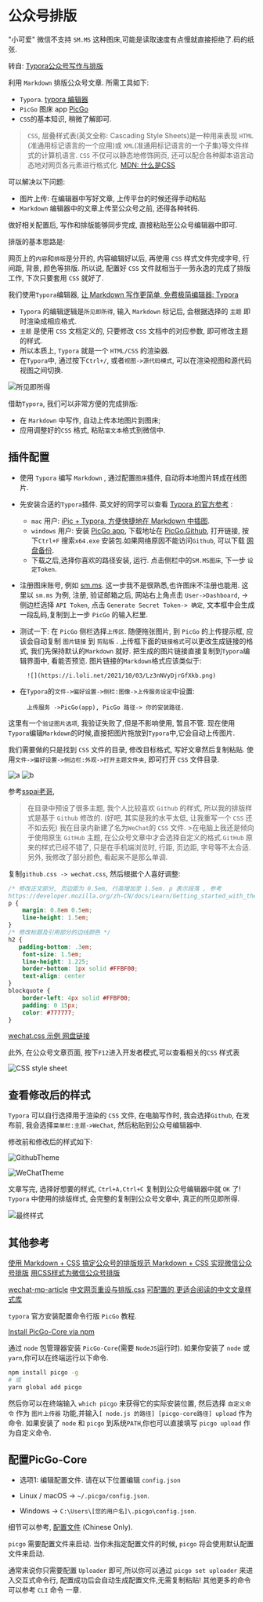 # 公众号排版

"小可爱" 微信不支持 `SM.MS` 这种图床,可能是读取速度有点慢就直接拒绝了.码的纸张.

转自: [Typora公众号写作与排版 ](https://sspai.com/post/40524#!)

利用 `Markdown` 排版公众号文章. 所需工具如下:

+ `Typora`. [typora 编辑器](https://www.typora.io/)
+ `PicGo` 图床 app [ PicGo](https://picgo.github.io/PicGo-Doc/zh/guide/)
+ `CSS`的基本知识, 稍微了解即可.

>`CSS`, 层叠样式表(英文全称: Cascading Style Sheets)是一种用来表现 `HTML` (准通用标记语言的一个应用)或 `XML`(准通用标记语言的一个子集)等文件样式的计算机语言.
>`CSS` 不仅可以静态地修饰网页, 还可以配合各种脚本语言动态地对网页各元素进行格式化. [MDN: 什么是CSS](https://developer.mozilla.org/zh-CN/docs/Learn/CSS/First_steps/What_is_CSS)

可以解决以下问题:

+ 图片上传: 在编辑器中写好文章, 上传平台的时候还得手动粘贴
+ `Markdown` 编辑器中的文章上传至公众号之前, 还得各种转码.

做好相关配置后, 写作和排版能够同步完成, 直接粘贴至公众号编辑器中即可.

排版的基本思路是:

网页上的`内容`和`排版`是分开的, 内容编辑好以后, 再使用 `CSS` 样式文件完成字号, 行间距, 背景, 颜色等排版.
所以说, 配置好 `CSS` 文件就相当于一劳永逸的完成了排版工作, 下次只要套用 `CSS` 就好了.

我们使用`Typora`编辑器, [让 Markdown 写作更简单, 免费极简编辑器: Typora](https://sspai.com/post/30292)

+ `Typora` 的编辑逻辑是`所见即所得`, 输入 `Markdown` 标记后, 会根据选择的 `主题` 即时渲染成相应格式.
+ `主题` 是使用 `CSS` 文档定义的, 只要修改 `CSS` 文档中的对应参数, 即可修改主题的样式.
+ 所以本质上, `Typora` 就是一个 `HTML/CSS` 的渲染器.
+ 在`Typora`中, 通过按下`Ctrl+/`, 或者`视图->源代码模式`, 可以在渲染视图和源代码视图之间切换.

![所见即所得](https://cdn.sspai.com/2017/08/20/882f2dc69f0223330d31a09a64313c0e.gif)

借助`Typora`, 我们可以非常方便的完成排版:

+ 在 `Markdown` 中写作, 自动上传本地图片到图床;
+ 应用调整好的`CSS` 格式, 粘贴`富文本`格式到微信中.

## 插件配置

+ 使用 `Typora` 编写 `Markdown` , 通过配置`图床`插件, 自动将本地图片转成在线图片.
+ 先安装合适的`Typora`插件.  英文好的同学可以查看 [Typora 的官方参考](https://support.typora.io/Upload-Image/#configuration) :
    + `mac` 用户: [iPic + Typora, 方便快捷地在 Markdown 中插图](https://sspai.com/post/36275).
    + `windows` 用户: 安装 [PicGo app](https://picgo.github.io/PicGo-Doc/zh/guide/), 下载地址在 [PicGo.Github](https://github.com/Molunerfinn/PicGo/releases), 打开链接, 按下`Ctrl+F` 搜索`x64.exe` 安装包.如果网络原因不能访问`Github`, 可以下载 [网盘备份](https://www.aliyundrive.com/s/kSzsKeQRHB5).
    + 下载之后,选择你喜欢的路径安装, 运行. 点击侧栏中的`SM.MS图床`, 下一步 `设定Token`.
+ 注册图床账号, 例如 [sm.ms](https://sm.ms/). 这一步我不是很熟悉,也许图床不注册也能用.
这里以 `sm.ms` 为例, 注册, 验证邮箱之后, 网站右上角点击 `User->Dashboard`, -> 侧边栏选择 `API Token`, 点击 `Generate Secret Token-> 确定`, 文本框中会生成一段乱码,复制到上一步 `PicGo` 的输入栏里.
+ 测试一下: 在 `PicGo` 侧栏选择`上传区`. 随便拖张图片, 到 `PicGo` 的上传提示框, 应该会自动复制 `图片链接` 到 `剪贴板` . 上传框下面的`链接格式`可以更改生成链接的格式, 我们先保持默认的`Markdown` 就好.
把生成的图片链接直接复制到`Typora`编辑界面中, 看能否预览.
图片链接的`Markdown`格式应该类似于:

        ![](https://i.loli.net/2021/10/03/Lz3nNVyDjrGfXkb.png)

+ 在`Typora`的`文件->偏好设置->侧栏:图像->上传服务设定`中设置:

        上传服务 ->PicGo(app), PicGo 路径-> 你的安装路径.

这里有一个`验证图片选项`, 我验证失败了,但是不影响使用, 暂且不管.
现在使用`Typora`编辑`Markdown`的时候,直接把图片拖放到`Typora`中,它会自动上传图片.

我们需要做的只是找到 `CSS` 文件的目录, 修改目标格式, 写好文章然后复制粘贴.
使用`文件->偏好设置->侧边栏:外观->打开主题文件夹`, 即可打开 `CSS` 文件目录.

![a](https://i.loli.net/2021/10/03/y59ekXcoV4fIpt1.png)
![b](https://i.loli.net/2021/10/03/Lz3nNVyDjrGfXkb.png)

参考[sspai老哥](https://sspai.com/post/40524#!),
>在目录中预设了很多主题, 我个人比较喜欢 `Github` 的样式, 所以我的排版样式是基于 `Github` 修改的.
(好吧, 其实是我的水平太低, 让我重写一个 `CSS` 还不如去死)
> 我在目录内新建了名为`WeChat`的 `CSS` 文件. >在电脑上我还是倾向于使用原生 `GitHub` 主题, 在公众号文章中才会选择自定义的格式.`GitHub` 原来的样式已经不错了, 只是在手机端浏览时, 行距, 页边距, 字号等不太合适.
> 另外, 我修改了部分颜色, 看起来不是那么单调.

复制`github.css -> wechat.css`, 然后根据个人喜好调整:

```css
/* 修改正文部分, 页边距为 0.5em, 行高增加至 1.5em. p 表示段落 , 参考
https://developer.mozilla.org/zh-CN/docs/Learn/Getting_started_with_the_web/CSS_basics */
p {
    margin: 0.8em 0.5em;
    line-height: 1.5em;
}
/* 修改标题及引用部分的边线颜色 */
h2 {
   padding-bottom: .3em;
    font-size: 1.5em;
    line-height: 1.225;
    border-bottom: 1px solid #FFBF00;
    text-align: center
}
blockquote {
    border-left: 4px solid #FFBF00;
    padding: 0 15px;
    color: #777777;
}
```

[wechat.css 示例 网盘链接](https://www.aliyundrive.com/s/fsGbvVLZ1zH)

此外, 在公众号文章页面, 按下`F12`进入开发者模式,可以查看相关的`CSS` 样式表

![CSS style sheet](https://i.loli.net/2021/10/03/8jObYiqfgodmxeB.png)

## 查看修改后的样式

`Typora` 可以自行选择用于渲染的 `CSS` 文件, 在电脑写作时, 我会选择`Github`,
在发布前, 我会选择`菜单栏:主题->WeChat`, 然后粘贴到公众号编辑器中.

修改前和修改后的样式如下:

![GithubTheme](https://i.loli.net/2021/10/03/64aM9yRwGPXpE7O.png)

![WeChatTheme](https://i.loli.net/2021/10/03/voMjHNIh48OP7D9.png)

文章写完, 选择好想要的样式, `Ctrl+A,Ctrl+C` 复制到公众号编辑器中就 `OK` 了!
`Typora` 中使用的排版样式, 会完整的复制到公众号文章中, 真正的所见即所得.

![最终样式](https://i.loli.net/2021/10/03/Xkpfw3EGFIsVUtm.png)

## 其他参考

[使用 Markdown + CSS 搞定公众号的排版规范 ](https://sspai.com/post/59091)
[Markdown + CSS 实现微信公众号排版](https://cloud.tencent.com/developer/article/1051711)
[用CSS样式为微信公众号排版](https://zhuanlan.zhihu.com/p/23809384)

[wechat-mp-article](https://github.com/ufologist/wechat-mp-article)
[中文网页重设与排版.css](https://github.com/sofish/typo.css)
[可配置的,更适合阅读的中文文章样式库 ](https://github.com/zmmbreeze/Entry.css)

`typora` 官方安装配置命令行版 `PicGo` 教程.

[Install PicGo-Core via npm](https://support.typora.io/Upload-Image/#image-uploaders)

通过 `node` 包管理器安装 `PicGo-Core`(需要 `NodeJS`运行时).
如果你安装了 `node` 或 `yarn`,你可以在终端运行以下命令.

```bash
npm install picgo -g
# 或
yarn global add picgo
```

然后你可以在终端输入 `which picgo` 来获得它的实际安装位置,
然后选择 `自定义命令` 作为 `图片上传器` 功能,并输入`[ node.js 的路径] [picgo-core路径] upload` 作为命令.
如果安装了 `node` 和 `picgo` 到系统`PATH`,你也可以直接填写 `picgo upload` 作为自定义命令.

## 配置PicGo-Core

+ 选项1: 编辑配置文件.  请在以下位置编辑 `config.json`

+ Linux / macOS ->  `~/.picgo/config.json`.
+ Windows -> `C:\Users\[您的用户名]\.picgo\config.json`.

细节可以参考, [配置文件](https://picgo.github.io/PicGo-Core-Doc/zh/guide/config.html) (Chinese Only).

`picgo` 需要配置文件来启动. 当你未指定配置文件的时候, `picgo` 将会使用默认配置文件来启动.

通常来说你只需要配置 `Uploader` 即可,所以你可以通过 `picgo set uploader` 来进入交互式命令行,
配置成功后会自动生成配置文件,无需复制粘贴! 其他更多的命令可以参考 `CLI` 命令 一章.
